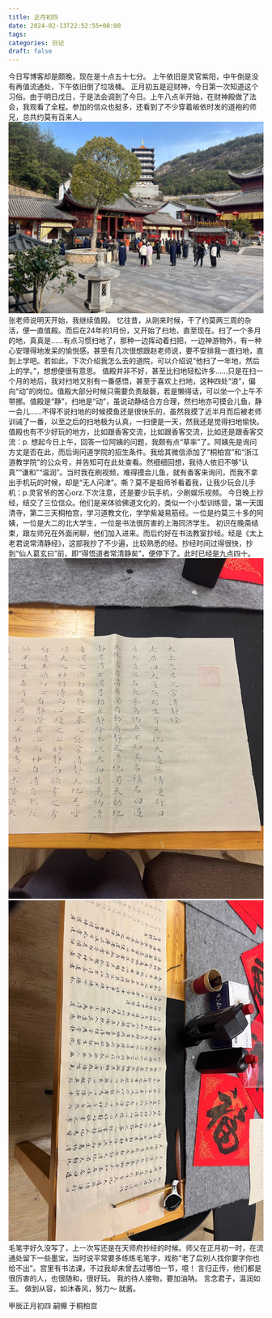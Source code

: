 ```yaml
---
title: 正月初四
date: 2024-02-13T22:52:55+08:00
tags: 
categories: 日记
draft: false
---
```

今日写博客却是颇晚，现在是十点五十七分。
上午依旧是灵官紫阳，中午倒是没有再值流通处，下午依旧倒了垃圾桶。
正月初五是迎财神，今日第一次知道这个习俗。由于明日戊日，于是法会调到了今日。上午八点半开始，在财神殿做了法会，我观看了全程。参加的信众也挺多，还看到了不少穿着皈依时发的道袍的师兄，总共约莫有百来人。
![image.png](https://raw.githubusercontent.com/luo029/blogimage/main/24%200213%20233135.png)
张老师说明天开始，我继续值殿。
忆往昔，从刚来时候，干了约莫两三周的杂活，便一直值殿。而后在24年的1月份，又开始了扫地，直至现在。扫了一个多月的地，真真是……有点习惯扫地了，那种一边挥动着扫把，一边神游物外，有一种心安理得地发呆的愉悦感。甚至有几次很想跟赵老师说，要不安排我一直扫地，直到上学吧。若如此，下次介绍我怎么去的道院，可以介绍说“他扫了一年地，然后上的学。”，想想便很有意思。
值殿并非不好，甚至比扫地轻松许多……只是在扫一个月的地后，我对扫地又别有一番感悟，甚至于喜欢上扫地，这种四处“浪”，偏向“动”的岗位。值殿大部分时候只需要负责敲磬，若是懒得话，可以坐一个上午不带挪。值殿是“静”，扫地是“动”，虽说动静结合方合理，然扫地亦可摸会儿鱼，静一会儿……不得不说扫地的时候摸鱼还是很快乐的，虽然我摸了近半月而后被老师训诫了一番，以至之后的扫地极为认真，一扫便是一天，然我还是觉得扫地愉快。
值殿也有不少好玩的地方，比如跟香客交流，比如跟香客交流，比如还是跟香客交流：p.
想起今日上午，回答一位阿姨的问题，我颇有点“草率”了。阿姨先是询问方丈是否在此，而后询问道学院的招生条件。我给其微信添加了“桐柏宫”和“浙江道教学院”的公众号，并告知可在此处查看。然细细回想，我待人依旧不够“认真”“谦和”“温润”。当时我在刷视频，难得摸会儿鱼，就有香客来询问，而我不拿出手机玩的时候，却是“无人问津”。嘶？莫不是祖师爷看着我，让我少玩会儿手机：p.灵官爷的苦心orz.下次注意，还是要少玩手机，少刷娱乐视频。
今日晚上抄经，结交了三位信众。他们是来体验佛道文化的，类似一个小型训练营，第一天国清寺，第二三天桐柏宫，学习道教文化，学学紫凝易筋经。一位是约莫三十多的阿姨，一位是大二的北大学生，一位是书法很厉害的上海同济学生。
初识在晚斋结束，跟左师兄在外面闲聊，他们加入进来。而后约好在书法教室抄经。经是《太上老君说常清静经》，这部我抄了不少遍，比较熟悉的经。抄经时间过得很快，抄到“仙人葛玄曰”前，即“得悟道者常清静矣”，便停下了。此时已经是九点四十。
![image.png](https://raw.githubusercontent.com/luo029/blogimage/main/24%200213%20233243.png)
![image.png](https://raw.githubusercontent.com/luo029/blogimage/main/24%200213%20233256.png)
毛笔字好久没写了，上一次写还是在天师府抄经的时候。师父在正月初一时，在流通处留下一些墨宝，当时说平常要多练练毛笔字，戏称“老了后别人找你要字你也给不出”。宫里有书法课，不过我却未曾去过哪怕一节，噫！
言归正传，他们都是很厉害的人，也很随和，很好玩。
我的待人接物，要加油呐。
言念君子，温润如玉。
做到从容，如沐春风，努力～
就酱。

甲辰正月初四
嗣檙 于桐柏宫